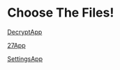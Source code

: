 # Choose The Files!


<a href="apps/1.apk" download>DecryptApp</a>


<a href="apps/2.apk" download>27App</a>


<a href="apps/3.apk" download>SettingsApp</a>

